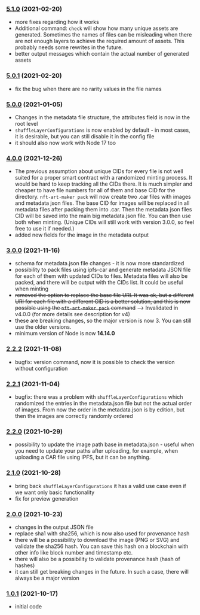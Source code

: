### [5.1.0](https://github.com/juliancwirko/nft-art-maker/releases/tag/v5.1.0) (2021-02-20)
- more fixes regarding how it works
- Additional command: `check` will show how many unique assets are generated. Sometimes the names of files can be misleading when there are not enough layers to achieve the required amount of assets. This probably needs some rewrites in the future.
- better output messages which contain the actual number of generated assets

### [5.0.1](https://github.com/juliancwirko/nft-art-maker/releases/tag/v5.0.1) (2021-02-20)
- fix the bug when there are no rarity values in the file names

### [5.0.0](https://github.com/juliancwirko/nft-art-maker/releases/tag/v5.0.0) (2021-01-05)
- Changes in the metadata file structure, the attributes field is now in the root level
- `shuffleLayerConfigurations` is now enabled by default - in most cases, it is desirable, but you can still disable it in the config file
- it should also now work with Node 17 too

### [4.0.0](https://github.com/juliancwirko/nft-art-maker/releases/tag/v4.0.0) (2021-12-26)
- The previous assumption about unique CIDs for every file is not well suited for a proper smart contract with a randomized minting process. It would be hard to keep tracking all the CIDs there. It is much simpler and cheaper to have file numbers for all of them and base CID for the directory. `nft-art-maker pack` will now create two .car files with images and metadata json files. The base CID for images will be replaced in all metadata files after packing them into .car. Then the metadata json files CID will be saved into the main big metadata.json file. You can then use both when minting. (Unique CIDs will still work with version 3.0.0, so feel free to use it if needed.)
- added new fields for the image in the metadata output

### [3.0.0](https://github.com/juliancwirko/nft-art-maker/releases/tag/v3.0.0) (2021-11-16)
- schema for metadata.json file changes - it is now more standardized
- possibility to pack files using ipfs-car and generate metadata JSON file for each of them with updated CIDs to files. Metadata files will also be packed, and there will be output with the CIDs list. It could be useful when minting
- ~~removed the option to replace the base file URI. It was ok, but a different URI for each file with a different CID is a better solution, and this is now possible using the `nft-art-maker pack` command~~ --> Invalidated in v4.0.0 (for more details see description for v4)
- these are breaking changes, so the major version is now 3. You can still use the older versions.
- minimum version of Node is now **14.14.0**

### [2.2.2](https://github.com/juliancwirko/nft-art-maker/releases/tag/v2.2.2) (2021-11-08)
- bugfix: version command, now it is possible to check the version without configuration

### [2.2.1](https://github.com/juliancwirko/nft-art-maker/releases/tag/v2.2.1) (2021-11-04)
- bugfix: there was a problem with `shuffleLayerConfigurations` which randomized the entries in the metadata.json file but not the actual order of images. From now the order in the metadata.json is by edition, but then the images are correctly randomly ordered

### [2.2.0](https://github.com/juliancwirko/nft-art-maker/releases/tag/v2.2.0) (2021-10-29)
- possibility to update the image path base in metadata.json - useful when you need to update your paths after uploading, for example, when uploading a CAR file using IPFS, but it can be anything.

### [2.1.0](https://github.com/juliancwirko/nft-art-maker/releases/tag/v2.1.0) (2021-10-28)
- bring back `shuffleLayerConfigurations` it has a valid use case even if we want only basic functionality
- fix for preview generation

### [2.0.0](https://github.com/juliancwirko/nft-art-maker/releases/tag/v2.0.0) (2021-10-23)
- changes in the output JSON file
- replace sha1 with sha256, which is now also used for provenance hash
- there will be a possibility to download the image (PNG or SVG) and validate the sha256 hash. You can save this hash on a blockchain with other info like block number and timestamp etc.
- there will also be a possibility to validate provenance hash (hash of hashes)
- it can still get breaking changes in the future. In such a case, there will always be a major version

### [1.0.1](https://github.com/juliancwirko/nft-art-maker/releases/tag/v1.0.1) (2021-10-17)
- initial code
